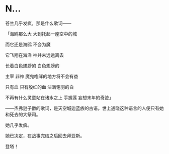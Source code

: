 # N…

苍兰几乎发疯，那是什么歌词——

「海鸥那么大 大到托起一座空中的城

而它还是海鸥 不会为魔

它飞翔在海洋 神并未远远离去

长着白色翅膀的 白色翅膀的

主宰 非神 魔鬼咆哮的地方将不会有益

只有血 只有殷红的血 沾满翎羽的白

不再有什么灵童站在诸水之上 手握莲 妄想末年的奇迹」

——杰弗逊子爵的歌词，是天空城迦蓝族的古语。世上通晓这种语言的人便只有她和死去的大祭司。

她几乎发疯。

她已决定，在战事完结之后回去拜亚斯。

登塔！

